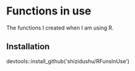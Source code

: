 # Functions in use

The functions I created when I am using R.

## Installation

devtools::install_github('shizidushu/RFunsInUse')
